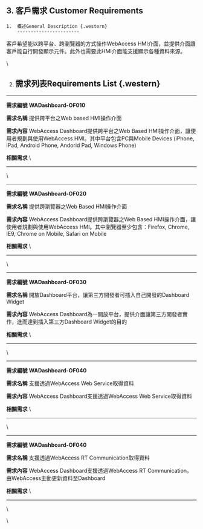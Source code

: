 ## 3.  客戶需求 Customer Requirements 

    1.  概述General Description {.western}
        -----------------------

客戶希望能以跨平台、跨瀏覽器的方式操作WebAccess
HMI介面，並提供介面讓客戶能自行開發顯示元件。此外也需要此HMI介面能支援顯示各種資料來源。

\

2.  需求列表Requirements List {.western}
    -------------------------

  -------------- ---------------------------------------------------------------------------------------------------------------------------------------------------------------------------------
  **需求編號**   **WADashboard-OF010**

  **需求名稱**   提供跨平台之Web based HMI操作介面

  **需求內容**   WebAccess Dashboard提供跨平台之Web Based HMI操作介面，讓使用者規劃與使用WebAccess HMI。其中平台包含PC與Mobile Devices (iPhone, iPad, Android Phone, Andorid Pad, Windows Phone)

  **相關需求**   \
                 
  -------------- ---------------------------------------------------------------------------------------------------------------------------------------------------------------------------------

\

  -------------- -----------------------------------------------------------------------------------------------------------------------------------------------------------------------
  **需求編號**   **WADashboard-OF020**

  **需求名稱**   提供跨瀏覽器之Web Based HMI操作介面

  **需求內容**   WebAccess Dashboard提供跨瀏覽器之Web Based HMI操作介面，讓使用者規劃與使用WebAccess HMI。其中瀏覽器至少包含：Firefox, Chrome, IE9, Chrome on Mobile, Safari on Mobile

  **相關需求**   \
                 
  -------------- -----------------------------------------------------------------------------------------------------------------------------------------------------------------------

\

  -------------- -------------------------------------------------------------------------------------------------------
  **需求編號**   **WADashboard-OF030**

  **需求名稱**   開放Dashboard平台，讓第三方開發者可插入自己開發的Dashboard Widget

  **需求內容**   WebAccess Dashboard為一開放平台，提供介面讓第三方開發者實作，進而達到插入第三方Dashboard Widget的目的

  **相關需求**   \
                 
  -------------- -------------------------------------------------------------------------------------------------------

\

  -------------- ----------------------------------------------------------
  **需求編號**   **WADashboard-OF040**

  **需求名稱**   支援透過WebAccess Web Service取得資料

  **需求內容**   WebAccess Dashboard支援透過WebAccess Web Service取得資料

  **相關需求**   \
                 
  -------------- ----------------------------------------------------------

\

  -------------- -------------------------------------------------------------------------------------------
  **需求編號**   **WADashboard-OF040**

  **需求名稱**   支援透過WebAccess RT Communication取得資料

  **需求內容**   WebAccess Dashboard支援透過WebAccess RT Communication，由WebAccess主動更新資料至Dashboard

  **相關需求**   \
                 
  -------------- -------------------------------------------------------------------------------------------

\

\

